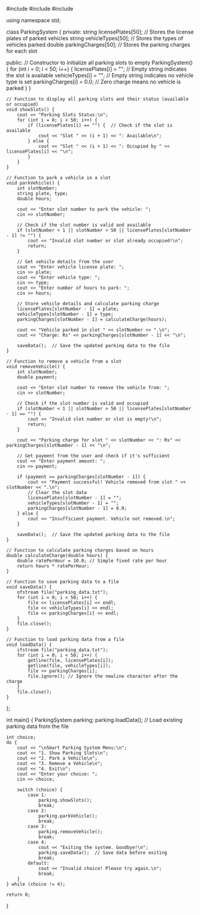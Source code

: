 #include <iostream>
#include <fstream>
#include <string>

using namespace std;

class ParkingSystem {
private:
    string licensePlates[50];  // Stores the license plates of parked vehicles
    string vehicleTypes[50];   // Stores the types of vehicles parked
    double parkingCharges[50]; // Stores the parking charges for each slot

public:
    // Constructor to initialize all parking slots to empty
    ParkingSystem() {
        for (int i = 0; i < 50; i++) {
            licensePlates[i] = "";  // Empty string indicates the slot is available
            vehicleTypes[i] = "";   // Empty string indicates no vehicle type is set
            parkingCharges[i] = 0.0; // Zero charge means no vehicle is parked
        }
    }

    // Function to display all parking slots and their status (available or occupied)
    void showSlots() {
        cout << "Parking Slots Status:\n";
        for (int i = 0; i < 50; i++) {
            if (licensePlates[i] == "") {  // Check if the slot is available
                cout << "Slot " << (i + 1) << ": Available\n";
            } else {
                cout << "Slot " << (i + 1) << ": Occupied by " << licensePlates[i] << "\n";
            }
        }
    }

    // Function to park a vehicle in a slot
    void parkVehicle() {
        int slotNumber;
        string plate, type;
        double hours;

        cout << "Enter slot number to park the vehicle: ";
        cin >> slotNumber;

        // Check if the slot number is valid and available
        if (slotNumber < 1 || slotNumber > 50 || licensePlates[slotNumber - 1] != "") {
            cout << "Invalid slot number or slot already occupied!\n";
            return;
        }

        // Get vehicle details from the user
        cout << "Enter vehicle license plate: ";
        cin >> plate;
        cout << "Enter vehicle type: ";
        cin >> type;
        cout << "Enter number of hours to park: ";
        cin >> hours;

        // Store vehicle details and calculate parking charge
        licensePlates[slotNumber - 1] = plate;
        vehicleTypes[slotNumber - 1] = type;
        parkingCharges[slotNumber - 1] = calculateCharge(hours);

        cout << "Vehicle parked in slot " << slotNumber << ".\n";
        cout << "Charge: Rs" << parkingCharges[slotNumber - 1] << "\n";

        saveData();  // Save the updated parking data to the file
    }

    // Function to remove a vehicle from a slot
    void removeVehicle() {
        int slotNumber;
        double payment;

        cout << "Enter slot number to remove the vehicle from: ";
        cin >> slotNumber;

        // Check if the slot number is valid and occupied
        if (slotNumber < 1 || slotNumber > 50 || licensePlates[slotNumber - 1] == "") {
            cout << "Invalid slot number or slot is empty!\n";
            return;
        }

        cout << "Parking charge for slot " << slotNumber << ": Rs" << parkingCharges[slotNumber - 1] << "\n";

        // Get payment from the user and check if it's sufficient
        cout << "Enter payment amount: ";
        cin >> payment;

        if (payment >= parkingCharges[slotNumber - 1]) {
            cout << "Payment successful! Vehicle removed from slot " << slotNumber << ".\n";
            // Clear the slot data
            licensePlates[slotNumber - 1] = "";
            vehicleTypes[slotNumber - 1] = "";
            parkingCharges[slotNumber - 1] = 0.0;
        } else {
            cout << "Insufficient payment. Vehicle not removed.\n";
        }

        saveData();  // Save the updated parking data to the file
    }

    // Function to calculate parking charges based on hours
    double calculateCharge(double hours) {
        double ratePerHour = 10.0; // Simple fixed rate per hour
        return hours * ratePerHour;
    }

    // Function to save parking data to a file
    void saveData() {
        ofstream file("parking_data.txt");
        for (int i = 0; i < 50; i++) {
            file << licensePlates[i] << endl;
            file << vehicleTypes[i] << endl;
            file << parkingCharges[i] << endl;
        }
        file.close();
    }

    // Function to load parking data from a file
    void loadData() {
        ifstream file("parking_data.txt");
        for (int i = 0; i < 50; i++) {
            getline(file, licensePlates[i]);
            getline(file, vehicleTypes[i]);
            file >> parkingCharges[i];
            file.ignore(); // Ignore the newline character after the charge
        }
        file.close();
    }
};

int main() {
    ParkingSystem parking;
    parking.loadData();  // Load existing parking data from the file

    int choice;
    do {
        cout << "\nSmart Parking System Menu:\n";
        cout << "1. Show Parking Slots\n";
        cout << "2. Park a Vehicle\n";
        cout << "3. Remove a Vehicle\n";
        cout << "4. Exit\n";
        cout << "Enter your choice: ";
        cin >> choice;

        switch (choice) {
            case 1:
                parking.showSlots();
                break;
            case 2:
                parking.parkVehicle();
                break;
            case 3:
                parking.removeVehicle();
                break;
            case 4:
                cout << "Exiting the system. Goodbye!\n";
                parking.saveData();  // Save data before exiting
                break;
            default:
                cout << "Invalid choice! Please try again.\n";
                break;
        }
    } while (choice != 4);

    return 0;
}


